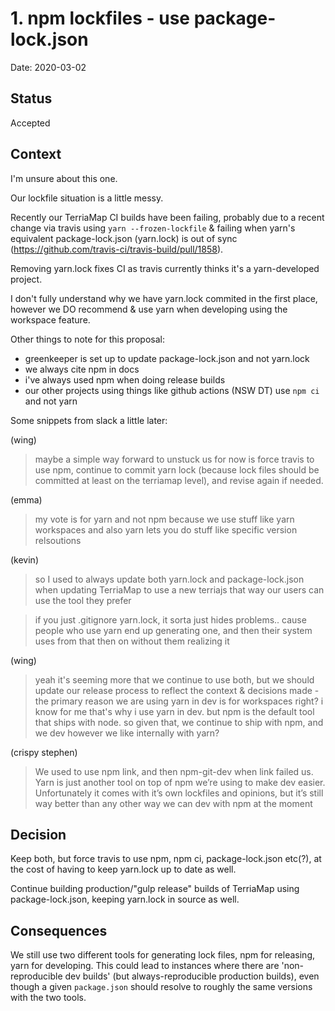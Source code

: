 # 1. npm lockfiles - use package-lock.json

Date: 2020-03-02

## Status

Accepted

## Context

I'm unsure about this one.

Our lockfile situation is a little messy.

Recently our TerriaMap CI builds have been failing, probably due to a recent change via travis using `yarn --frozen-lockfile` & failing when yarn's equivalent package-lock.json (yarn.lock) is out of sync (https://github.com/travis-ci/travis-build/pull/1858).

Removing yarn.lock fixes CI as travis currently thinks it's a yarn-developed project.

I don't fully understand why we have yarn.lock commited in the first place, however we DO recommend & use yarn when developing using the workspace feature.

Other things to note for this proposal:

- greenkeeper is set up to update package-lock.json and not yarn.lock
- we always cite npm in docs
- i've always used npm when doing release builds
- our other projects using things like github actions (NSW DT) use `npm ci` and not yarn

Some snippets from slack a little later:

(wing)

> maybe a simple way forward to unstuck us for now is force travis to use npm, continue to commit yarn lock (because lock files should be committed at least on the terriamap level), and revise again if needed.

(emma)

> my vote is for yarn and not npm because we use stuff like yarn workspaces and also yarn lets you do stuff like specific version relsoutions

(kevin)

> so I used to always update both yarn.lock and package-lock.json when updating TerriaMap to use a new terriajs
> that way our users can use the tool they prefer

> if you just .gitignore yarn.lock, it sorta just hides problems.. cause people who use yarn end up generating one, and then their system uses from that then on without them realizing it

(wing)

> yeah it's seeming more that we continue to use both, but we should update our release process to reflect the context & decisions made - the primary reason we are using yarn in dev is for workspaces right? i know for me that's why i use yarn in dev. but npm is the default tool that ships with node. so given that, we continue to ship with npm, and we dev however we like internally with yarn?

(crispy stephen)

> We used to use npm link, and then npm-git-dev when link failed us. Yarn is just another tool on top of npm we’re using to make dev easier. Unfortunately it comes with it’s own lockfiles and opinions, but it’s still way better than any other way we can dev with npm at the moment

## Decision

Keep both, but force travis to use npm, npm ci, package-lock.json etc(?), at the cost of having to keep yarn.lock up to date as well.

Continue building production/"gulp release" builds of TerriaMap using package-lock.json, keeping yarn.lock in source as well.

## Consequences

We still use two different tools for generating lock files, npm for releasing, yarn for developing. This could lead to instances where there are 'non-reproducible dev builds' (but always-reproducible production builds), even though a given `package.json` should resolve to roughly the same versions with the two tools.
